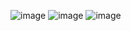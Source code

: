 ![image](https://user-images.githubusercontent.com/89276595/194727251-ed97328f-f2e7-41c6-ad9d-6ce02c11542e.png)
![image](https://user-images.githubusercontent.com/89276595/194727262-0a0f987b-682c-4f7f-9679-35334a220f94.png)
![image](https://user-images.githubusercontent.com/89276595/194727295-6876aa55-27c9-42dd-b8d5-1355a90c4521.png)
